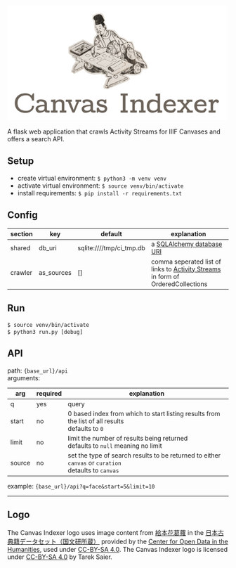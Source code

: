 ![Canvas Indexer](logo_500px.png)

A flask web application that crawls Activity Streams for IIIF Canvases and offers a search API.

## Setup

* create virtual environment: `$ python3 -m venv venv`
* activate virtual environment: `$ source venv/bin/activate`
* install requirements: `$ pip install -r requirements.txt`

## Config

section | key | default | explanation
------- | --- | ------- | -----------
shared | db\_uri | sqlite:////tmp/ci\_tmp.db | a [SQLAlchemy database URI](http://docs.sqlalchemy.org/en/latest/core/engines.html#database-urls)
crawler | as\_sources | [] | comma seperated list of links to [Activity Streams](https://www.w3.org/TR/activitystreams-core/) in form of OrderedCollections

## Run

    $ source venv/bin/activate
    $ python3 run.py [debug]

## API

path: `{base_url}/api`  
arguments:

arg | required | explanation
--- | -------- | -----------
q | yes | query
start | no | 0 based index from which to start listing results from the list of all results<br>defaults to `0`
limit | no | limit the number of results being returned<br>defaults to `null` meaning no limit
source | no | set the type of search results to be returned to either `canvas` or `curation`<br>detaults to `canvas`

example: `{base_url}/api?q=face&start=5&limit=10`

- - -

## Logo
The Canvas Indexer logo uses image content from [絵本花葛蘿](http://codh.rois.ac.jp/pmjt/book/200015291/) in the [日本古典籍データセット（国文研所蔵）](http://codh.rois.ac.jp/pmjt/book/) provided by the [Center for Open Data in the Humanities](http://codh.rois.ac.jp/), used under [CC-BY-SA 4.0](http://creativecommons.org/licenses/by-sa/4.0/).
The Canvas Indexer logo is licensed under [CC-BY-SA 4.0](http://creativecommons.org/licenses/by-sa/4.0/) by Tarek Saier.
